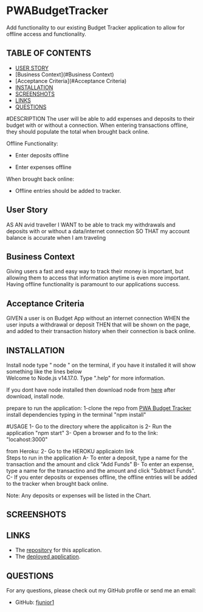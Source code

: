 # PWABudgetTracker
Add functionality to our existing Budget Tracker application to allow for offline access and functionality.

## TABLE OF CONTENTS
- [USER STORY](#user-sStory)
- [Business Context](#Business Context)
- [Acceptance Criteria](#Acceptance Criteria)
- [INSTALLATION](#INSTALLATION)
- [SCREENSHOTS](#SCREENSHOTS)
- [LINKS](#LINKS)
- [QUESTIONS](#QUESTIONS)


#DESCRIPTION
The user will be able to add expenses and deposits to their budget with or without a connection. When entering transactions offline, they should populate the total when brought back online.

Offline Functionality:

  * Enter deposits offline

  * Enter expenses offline

When brought back online:

  * Offline entries should be added to tracker.

## User Story
AS AN avid traveller
I WANT to be able to track my withdrawals and deposits with or without a data/internet connection
SO THAT my account balance is accurate when I am traveling

## Business Context

Giving users a fast and easy way to track their money is important, but allowing them to access that information anytime is even more important. Having offline functionality is paramount to our applications success.

## Acceptance Criteria
GIVEN a user is on Budget App without an internet connection
WHEN the user inputs a withdrawal or deposit
THEN that will be shown on the page, and added to their transaction history when their connection is back online.

## INSTALLATION
Install node
type " node " on the terminal, if you have it installed it will show something like the lines below    
 Welcome to Node.js v14.17.0.
 Type ".help" for more information.
 >
If you dont have node installed then download node from [here](https://nodejs.org/en/download/)
after download, install node.

prepare to run the application:
1-clone the repo from [PWA Budget Tracker](https://github.com/fjunior1/PWABudgetTracker)
install dependencies typing in the terminal "npm install"

#USAGE
1- Go to the directory where the applicaiton is
2- Run the application "npm start"
3- Open a browser and fo to the link: "locahost:3000"

from Heroku:
2- Go to the HEROKU applicaiotn link  
Steps to run in the application
A- To enter a deposit, type a name for the transaction and the amount and click "Add Funds"
B- To enter an expense, type a name for the transactino and the amount and click "Subtract Funds".
C- If you enter deposits or expenses offline, the offline entries will be added to the tracker when brought back online.

Note: Any deposits or expenses will be listed in the Chart.  

## SCREENSHOTS

## LINKS
- The [repository](https://github.com/fjunior1/PWA-Budget-Tracker) for this application.
- The [deployed application](https://.herokuapp.com/).

## QUESTIONS
For any questions, please check out my GitHub profile or send me an email:

- GitHub: [fjunior1](https://github.com/fjunior1)

